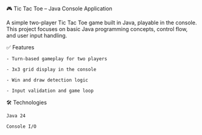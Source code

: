🎮 Tic Tac Toe – Java Console Application

A simple two-player Tic Tac Toe game built in Java, playable in the console. This project focuses on basic Java programming concepts, control flow, and user input handling.


✅ Features

    - Turn-based gameplay for two players

    - 3x3 grid display in the console

    - Win and draw detection logic

    - Input validation and game loop

🛠 Technologies

    Java 24

    Console I/O
